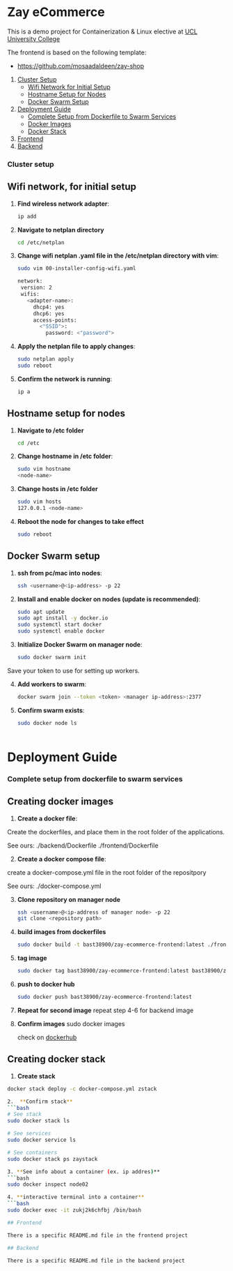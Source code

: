 # Zay eCommerce

This is a demo project for Containerization & Linux elective at [UCL University College](https://ucl.dk)

The frontend is based on the following template:

* https://github.com/mosaadaldeen/zay-shop

1. [Cluster Setup](#cluster-setup)
   - [Wifi Network for Initial Setup](#wifi-network-for-initial-setup)
   - [Hostname Setup for Nodes](#hostname-setup-for-nodes)
   - [Docker Swarm Setup](#docker-swarm-setup)
2. [Deployment Guide](#Deployment-guide)
   - [Complete Setup from Dockerfile to Swarm Services](#complete-setup-from-dockerfile-to-swarm-services)
   - [Docker Images](#docker-images)
   - [Docker Stack](#docker-stack)
3. [Frontend](#frontend)
4. [Backend](#backend)

### Cluster setup

## Wifi network, for initial setup

1. **Find wireless network adapter**: 
   ```bash
   ip add

2. **Navigate to netplan directory**
   ```bash
   cd /etc/netplan

3. **Change wifi netplan .yaml file in the /etc/netplan directory with vim**: 
   ```bash
   sudo vim 00-installer-config-wifi.yaml

   network:
    version: 2
    wifis:
      <adapter-name>:
        dhcp4: yes
        dhcp6: yes
        access-points:
          <"SSID">:
            password: <"password">

3. **Apply the netplan file to apply changes**: 
   ```bash
   sudo netplan apply
   sudo reboot

4. **Confirm the network is running**:
   ```bash
   ip a


## Hostname setup for nodes

1. **Navigate to /etc folder**
   ```bash
   cd /etc

2. **Change hostname in /etc folder**: 
   ```bash
   sudo vim hostname
   <node-name>

3. **Change hosts in /etc folder**
   ```bash
   sudo vim hosts
   127.0.0.1 <node-name>

4. **Reboot the node for changes to take effect**
   ```bash
   sudo reboot


## Docker Swarm setup

1. **ssh from pc/mac into nodes**: 
   ```bash
   ssh <username>@<ip-address> -p 22

2. **Install and enable docker on nodes (update is recommended)**:
   ```bash
   sudo apt update
   sudo apt install -y docker.io 
   sudo systemctl start docker
   sudo systemctl enable docker

3. **Initialize Docker Swarm on manager node**: 
   ```bash
   sudo docker swarm init

Save your token to use for setting up workers.

4. **Add workers to swarm**:
   ```bash
   docker swarm join --token <token> <manager ip-address>:2377

5. **Confirm swarm exists**:
   ```bash
   sudo docker node ls



# Deployment Guide

### Complete setup from dockerfile to swarm services

## Creating docker images

1. **Create a docker file**:

Create the dockerfiles, and place them in the root folder of the applications.

See ours:
./backend/Dockerfile
./frontend/Dockerfile

2. **Create a docker compose file**:

create a docker-compose.yml file in the root folder of the repositpory

See ours:
./docker-compose.yml

3. **Clone repository on manager node**
   ```bash
   ssh <username>@<ip-address of manager node> -p 22
   git clone <repository path>

4. **build images from dockerfiles**
   ```bash
   sudo docker build -t bast38900/zay-ecommerce-frontend:latest ./frontend

5. **tag image**
   ```bash
   sudo docker tag bast38900/zay-ecommerce-frontend:latest bast38900/zay-ecommerce-frontend:latest

6. **push to docker hub**
   ```bash
   sudo docker push bast38900/zay-ecommerce-frontend:latest

7. **Repeat for second image**
   repeat step 4-6 for backend image

8. **Confirm images**
   sudo docker images

   check on [dockerhub](https://hub.docker.com/)

## Creating docker stack

1.  **Create stack**
   ```bash
   docker stack deploy -c docker-compose.yml zstack

2.  **Confirm stack**
   ```bash
   # See stack
   sudo docker stack ls
   
   # See services
   sudo docker service ls

   # See containers
   sudo docker stack ps zaystack

3. **See info about a container (ex. ip addres)**
   ```bash
   sudo docker inspect node02

4. **interactive terminal into a container**
   ```bash
   sudo docker exec -it zukj2k6chfbj /bin/bash

## Frontend

There is a specific README.md file in the frontend project

## Backend

There is a specific README.md file in the backend project
